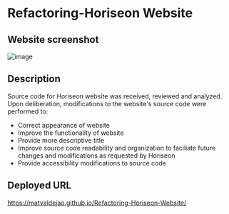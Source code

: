 # Refactoring-Horiseon Website

## Website screenshot
![image](./assets/images/horiseon-deployed-webpage-screenshot.png)

## Description
Source code for Horiseon website was received, reviewed and analyzed. Upon deliberation, modifications to the website's source code were performed to:
 
 - Correct appearance of website
 - Improve the functionality of website
 - Provide more descriptive title 
 - Improve source code readability and organization to faciliate future changes and modifications as requested by Horiseon
 - Provide accessibility modifications to source code

## Deployed URL
https://matvaldejao.github.io/Refactoring-Horiseon-Website/
